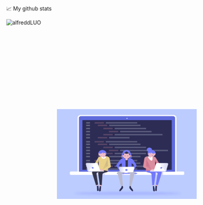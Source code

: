📈 My github stats
<p> <img align="left" src="https://github-readme-stats.vercel.app/api?username=alfreddLUO&show_icons=true&theme=gotham" width="500" height="236.8" alt="alfreddLUO" />
<img align="right" alt="GIF" src="code.gif" width="370" height="236.8" />
</p>


